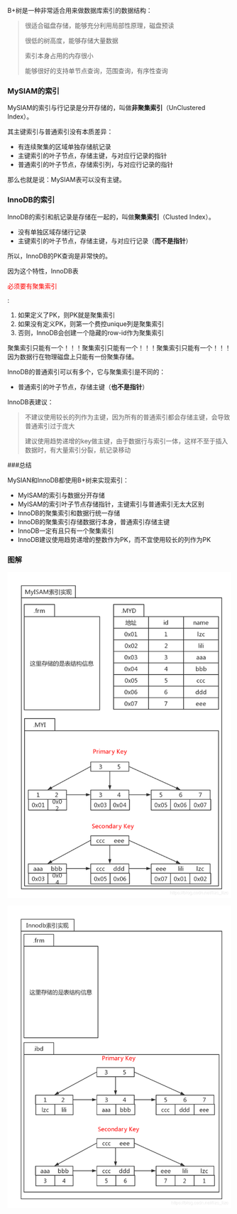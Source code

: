 B+树是一种非常适合用来做数据库索引的数据结构：

> 很适合磁盘存储，能够充分利用局部性原理，磁盘预读
>
> 很低的树高度，能够存储大量数据
>
> 索引本身占用的内存很小
>
> 能够很好的支持单节点查询，范围查询，有序性查询

### MySIAM的索引

MySIAM的索引与行记录是分开存储的，叫做**非聚集索引**（UnClustered Index）。

其主键索引与普通索引没有本质差异：

- 有连续聚集的区域单独存储航记录
- 主键索引的叶子节点，存储主键，与对应行记录的指针
- 普通索引的叶子节点，存储索引列，与对应行记录的指针

那么也就是说：MySIAM表可以没有主键。

### InnoDB的索引

InnoDB的索引和航记录是存储在一起的，叫做**聚集索引**（Clusted Index）。

- 没有单独区域存储行记录
- 主键索引的叶子节点，存储主键，与对应行记录（**而不是指针**）

所以，InnoDB的PK查询是非常快的。

因为这个特性，InnoDB表<p style="color:red">必须要有聚集索引</p>:

1. 如果定义了PK，则PK就是聚集索引
2. 如果没有定义PK，则第一个费控unique列是聚集索引
3. 否则，InnoDB会创建一个隐藏的row-id作为聚集索引

聚集索引只能有一个！！！聚集索引只能有一个！！！聚集索引只能有一个！！！因为数据行在物理磁盘上只能有一份聚集存储。

InnoDB的普通索引可以有多个，它与聚集索引是不同的：

- 普通索引的叶子节点，存储主键（**也不是指针**）

InnoDB表建议：

> 不建议使用较长的列作为主键，因为所有的普通索引都会存储主键，会导致普通索引过于庞大
>
> 建议使用趋势递增的key做主键，由于数据行与索引一体，这样不至于插入数据时，有大量索引分裂，航记录移动

###总结

MySIAN和InnoDB都使用B+树来实现索引：

- MyISAM的索引与数据分开存储
- MyISAM的索引叶子节点存储指针，主键索引与普通索引无太大区别
- InnoDB的聚集索引和数据行统一存储
- InnoDB的聚集索引存储数据行本身，普通索引存储主键
- InnoDB一定有且只有一个聚集索引
- InnoDB建议使用趋势递增的整数作为PK，而不宜使用较长的列作为PK

### 图解

![8.1](https://raw.githubusercontent.com/Purelightme/one-day-one-ask/master/images/8.1.png)

![8.2](https://raw.githubusercontent.com/Purelightme/one-day-one-ask/master/images/8.2.png)